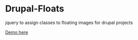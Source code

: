 # Drupal-Floats
jquery to assign classes to floating images for drupal projects

[Demo here](http://bfcdevelopment.github.io/Drupal-Floats)
